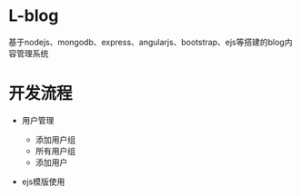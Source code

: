 # L-blog
基于nodejs、mongodb、express、angularjs、bootstrap、ejs等搭建的blog内容管理系统

# 开发流程

- 用户管理
    - 添加用户组
    - 所有用户组
    - 添加用户

- ejs模版使用
